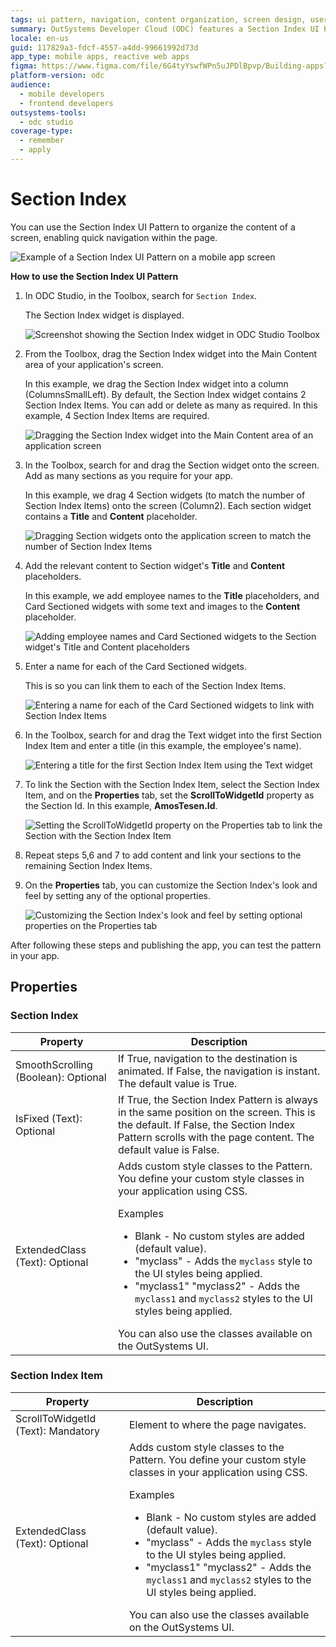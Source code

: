 ```yaml
---
tags: ui pattern, navigation, content organization, screen design, user interface
summary: OutSystems Developer Cloud (ODC) features a Section Index UI Pattern for efficient content organization and navigation within app screens.
locale: en-us
guid: 117829a3-fdcf-4557-a4dd-99661992d73d
app_type: mobile apps, reactive web apps
figma: https://www.figma.com/file/6G4tyYswfWPn5uJPDlBpvp/Building-apps?type=design&node-id=3208%3A17605&t=ZwHw8hXeFhwYsO5V-1
platform-version: odc
audience:
  - mobile developers
  - frontend developers
outsystems-tools:
  - odc studio
coverage-type:
  - remember
  - apply
---
```


# Section Index

You can use the Section Index UI Pattern to organize the content of a screen, enabling quick navigation within the page.

![Example of a Section Index UI Pattern on a mobile app screen](images/sectionindex-example.png "Section Index Example")

**How to use the Section Index UI Pattern**

1. In ODC Studio, in the Toolbox, search for `Section Index`.

    The Section Index widget is displayed.

    ![Screenshot showing the Section Index widget in ODC Studio Toolbox](images/sectionindex-widget-ss.png "Section Index Widget")

1. From the Toolbox, drag the Section Index widget into the Main Content area of your application's screen.

    In this example, we drag the Section Index widget into a column (ColumnsSmallLeft). By default, the Section Index widget contains 2 Section Index Items. You can add or delete as many as required. In this example, 4 Section Index Items are required.

    ![Dragging the Section Index widget into the Main Content area of an application screen](images/sectionindex-dragwidget-ss.png "Drag Widget to Screen")

1. In the Toolbox, search for and drag the Section widget onto the screen. Add as many sections as you require for your app.

    In this example, we drag 4 Section widgets (to match the number of Section Index Items) onto the screen (Column2). Each section widget contains a **Title** and **Content** placeholder. 

    ![Dragging Section widgets onto the application screen to match the number of Section Index Items](images/sectionindex-section-ss.png "Drag Section to Screen")

1. Add the relevant content to Section widget's **Title** and **Content** placeholders.

    In this example, we add employee names to the **Title** placeholders, and Card Sectioned widgets with some text and images to the **Content** placeholder. 

    ![Adding employee names and Card Sectioned widgets to the Section widget's Title and Content placeholders](images/sectionindex-card-ss.png "Add Content to Section Widget")

1. Enter a name for each of the Card Sectioned widgets.
    
    This is so you can link them to each of the Section Index Items.

    ![Entering a name for each of the Card Sectioned widgets to link with Section Index Items](images/sectionindex-cardname-ss.png "Enter Name for Card Sectioned")
   
1.  In the Toolbox, search for and drag the Text widget into the first Section Index Item and enter a title (in this example, the employee's name). 

    ![Entering a title for the first Section Index Item using the Text widget](images/sectionindex-item-ss.png "Enter a Section Index Item Title")

1. To link the Section with the Section Index Item, select the Section Index Item, and on the **Properties** tab, set the **ScrollToWidgetId** property as the Section Id. In this example,  **AmosTesen.Id**.

    ![Setting the ScrollToWidgetId property on the Properties tab to link the Section with the Section Index Item](images/sectionindex-properties-id-ss.png "Set the Section Id")

1. Repeat steps 5,6 and 7 to add content and link your sections to the remaining Section Index Items.

1. On the **Properties** tab, you can customize the Section Index's look and feel by setting any of the optional properties.

    ![Customizing the Section Index's look and feel by setting optional properties on the Properties tab](images/sectionindex-properties-ss.png "Set the Section Index pattern Properties")

After following these steps and publishing the app, you can test the pattern in your app.

## Properties

### Section Index

| **Property** | **Description** |
|---|---|
|SmoothScrolling (Boolean): Optional | If True, navigation to the destination is animated. If False, the navigation is instant. The default value is True.|
|IsFixed (Text): Optional | If True, the Section Index Pattern is always in the same position on the screen. This is the default. If False, the Section Index Pattern scrolls with the page content. The default value is False.|
|ExtendedClass (Text): Optional | Adds custom style classes to the Pattern. You define your custom style classes in your application using CSS. <p>Examples <ul><li>Blank - No custom styles are added (default value).</li><li>"myclass" - Adds the ``myclass`` style to the UI styles being applied.</li><li>"myclass1" "myclass2" - Adds the ``myclass1`` and ``myclass2`` styles to the UI styles being applied.</li></ul></p>You can also use the classes available on the OutSystems UI. |


### Section Index Item

| **Property** | **Description** |
|---|---|
|ScrollToWidgetId (Text): Mandatory | Element to where the page navigates.|
|ExtendedClass (Text): Optional | Adds custom style classes to the Pattern. You define your custom style classes in your application using CSS. <p>Examples <ul><li>Blank - No custom styles are added (default value).</li><li>"myclass" - Adds the ``myclass`` style to the UI styles being applied.</li><li>"myclass1" "myclass2" - Adds the ``myclass1`` and ``myclass2`` styles to the UI styles being applied.</li></ul></p>You can also use the classes available on the OutSystems UI. |

